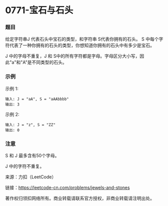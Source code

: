 # 0771-宝石与石头

### 题目

给定字符串J 代表石头中宝石的类型，和字符串 S代表你拥有的石头。 S 中每个字符代表了一种你拥有的石头的类型，你想知道你拥有的石头中有多少是宝石。

J 中的字母不重复，J 和 S中的所有字符都是字母。字母区分大小写，因此"a"和"A"是不同类型的石头。

### 示例

示例 1:

    输入: J = "aA", S = "aAAbbbb"
    输出: 3
示例 2:

    输入: J = "z", S = "ZZ"
    输出: 0

### 注意

S 和 J 最多含有50个字母。

J 中的字符不重复。

来源：力扣（LeetCode）

链接：https://leetcode-cn.com/problems/jewels-and-stones

著作权归领扣网络所有。商业转载请联系官方授权，非商业转载请注明出处。